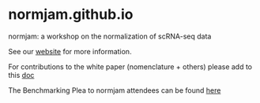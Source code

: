 # normjam.github.io
normjam: a workshop on the normalization of scRNA-seq data

See our [website](https://normjam.github.io/) for more information.

For contributions to the white paper (nomenclature + others) please add to this [doc](https://docs.google.com/document/d/1o3AewJCiWtht8OYOIj6UZKMc1V5xLHGTvgmcsWJFUNA/edit)

The Benchmarking Plea to normjam attendees can be found [here](https://docs.google.com/document/d/1Ras4Lik5vfUtjfz-Cowk7CueREQy4qX_rsgrYtyvK7w/edit#heading=h.dbyjc4pq1swl)
